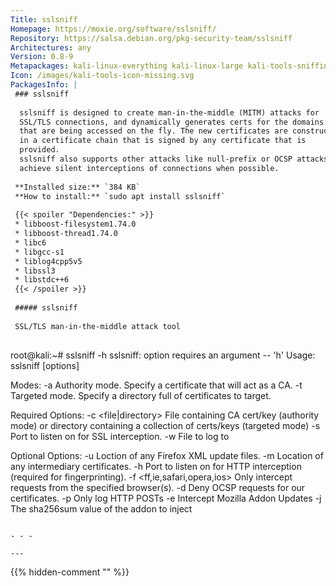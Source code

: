 ```yaml
---
Title: sslsniff
Homepage: https://moxie.org/software/sslsniff/
Repository: https://salsa.debian.org/pkg-security-team/sslsniff
Architectures: any
Version: 0.8-9
Metapackages: kali-linux-everything kali-linux-large kali-tools-sniffing-spoofing kali-tools-web 
Icon: /images/kali-tools-icon-missing.svg
PackagesInfo: |
 ### sslsniff
 
  sslsniff is designed to create man-in-the-middle (MITM) attacks for
  SSL/TLS connections, and dynamically generates certs for the domains
  that are being accessed on the fly. The new certificates are constructed
  in a certificate chain that is signed by any certificate that is
  provided.
  sslsniff also supports other attacks like null-prefix or OCSP attacks to
  achieve silent interceptions of connections when possible.
 
 **Installed size:** `384 KB`  
 **How to install:** `sudo apt install sslsniff`  
 
 {{< spoiler "Dependencies:" >}}
 * libboost-filesystem1.74.0 
 * libboost-thread1.74.0 
 * libc6 
 * libgcc-s1 
 * liblog4cpp5v5 
 * libssl3 
 * libstdc++6 
 {{< /spoiler >}}
 
 ##### sslsniff
 
 SSL/TLS man-in-the-middle attack tool
 
 ```
 root@kali:~# sslsniff -h
 sslsniff: option requires an argument -- 'h'
 Usage: sslsniff [options]
 
 Modes:
 -a	Authority mode.  Specify a certificate that will act as a CA.
 -t	Targeted mode.  Specify a directory full of certificates to target.
 
 Required Options:
 -c <file|directory>	File containing CA cert/key (authority mode) or 
 			directory containing a collection of certs/keys
 			(targeted mode)
 -s <port>		Port to listen on for SSL interception.
 -w <file>		File to log to
 
 Optional Options:
 -u <updateLocation>	Loction of any Firefox XML update files.
 -m <certificateChain>	Location of any intermediary certificates.
 -h <port>		Port to listen on for HTTP interception (required for
 			fingerprinting).
 -f <ff,ie,safari,opera,ios>	Only intercept requests from the specified browser(s).
 -d			Deny OCSP requests for our certificates.
 -p			Only log HTTP POSTs
 -e <url>		Intercept Mozilla Addon Updates
 -j <sha256>		The sha256sum value of the addon to inject
 
 ```
 
 - - -
 
---
```

{{% hidden-comment "<!--Do not edit anything above this line-->" %}}

